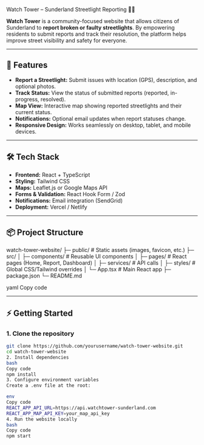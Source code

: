  Watch Tower – Sunderland Streetlight Reporting 🌃💡

**Watch Tower** is a community-focused website that allows citizens of Sunderland to **report broken or faulty streetlights**. By empowering residents to submit reports and track their resolution, the platform helps improve street visibility and safety for everyone.

---

## 🌟 Features

- **Report a Streetlight:** Submit issues with location (GPS), description, and optional photos.  
- **Track Status:** View the status of submitted reports (reported, in-progress, resolved).  
- **Map View:** Interactive map showing reported streetlights and their current status.  
- **Notifications:** Optional email updates when report statuses change.  
- **Responsive Design:** Works seamlessly on desktop, tablet, and mobile devices.  

---

## 🛠️ Tech Stack

- **Frontend:** React + TypeScript  
- **Styling:** Tailwind CSS  
- **Maps:** Leaflet.js or Google Maps API  
- **Forms & Validation:** React Hook Form / Zod  
- **Notifications:** Email integration (SendGrid)  
- **Deployment:** Vercel / Netlify  

---

## 📦 Project Structure

watch-tower-website/
├─ public/ # Static assets (images, favicon, etc.)
├─ src/
│ ├─ components/ # Reusable UI components
│ ├─ pages/ # React pages (Home, Report, Dashboard)
│ ├─ services/ # API calls
│ ├─ styles/ # Global CSS/Tailwind overrides
│ └─ App.tsx # Main React app
├─ package.json
└─ README.md

yaml
Copy code

---

## ⚡ Getting Started

### 1. Clone the repository
```bash
git clone https://github.com/yourusername/watch-tower-website.git
cd watch-tower-website
2. Install dependencies
bash
Copy code
npm install
3. Configure environment variables
Create a .env file at the root:

env
Copy code
REACT_APP_API_URL=https://api.watchtower-sunderland.com
REACT_APP_MAP_API_KEY=your_map_api_key
4. Run the website locally
bash
Copy code
npm start
